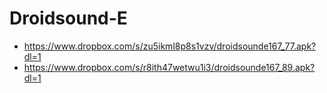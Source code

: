 Droidsound-E 
============
* https://www.dropbox.com/s/zu5ikml8p8s1vzv/droidsounde167_77.apk?dl=1
* https://www.dropbox.com/s/r8ith47wetwu1i3/droidsounde167_89.apk?dl=1
